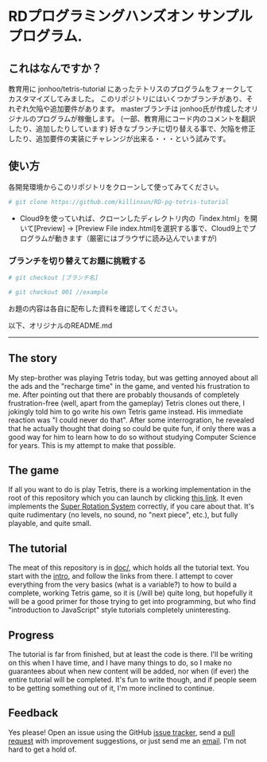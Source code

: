 # RDプログラミングハンズオン サンプルプログラム.

## これはなんですか？
教育用に jonhoo/tetris-tutorial にあったテトリスのプログラムをフォークしてカスタマイズしてみました。
このリポジトリにはいくつかブランチがあり、それぞれ欠陥や追加要件があります。
masterブランチは jonhoo氏が作成したオリジナルのプログラムが稼働します。
(一部、教育用にコード内のコメントを翻訳したり、追加したりしています)
好きなブランチに切り替える事で、欠陥を修正したり、追加要件の実装にチャレンジが出来る・・・という試みです。



## 使い方

各開発環境からこのリポジトリをクローンして使ってみてください。

```bash
# git clone https://github.com/killinsun/RD-pg-tetris-tutorial
```

- Cloud9を使っていれば、クローンしたディレクトリ内の「index.html」を開いて[Preview] -> [Preview File index.html]を選択する事で、Cloud9上でプログラムが動きます（厳密にはブラウザに読み込んでいますが)

### ブランチを切り替えてお題に挑戦する

```bash
# git checkout [ブランチ名]

# git checkout 001 //example
```

お題の内容は各自に配布した資料を確認してください。


以下、オリジナルのREADME.md

---


## The story

My step-brother was playing Tetris today, but was getting annoyed about all the
ads and the "recharge time" in the game, and vented his frustration to me.
After pointing out that there are probably thousands of completely
frustration-free (well, apart from the gameplay) Tetris clones out there, I
jokingly told him to go write his own Tetris game instead. His immediate
reaction was "I could never do that". After some interrogration, he revealed
that he actually thought that doing so could be quite fun, if only there was a
good way for him to learn how to do so without studying Computer Science for
years. This is my attempt to make that possible.

## The game

If all you want to do is play Tetris, there is a working implementation in the
root of this repository which you can launch by clicking <a href="https://rawgit.com/jonhoo/tetris-tutorial/master/index.html" target="_blank">this link</a>. It even implements the [Super Rotation
System](http://tetris.wikia.com/wiki/SRS) correctly, if you care about that.
It's quite rudimentary (no levels, no sound, no "next piece", etc.), but fully
playable, and quite small.

## The tutorial

The meat of this repository is in [doc/](doc/), which holds all the tutorial
text. You start with the [intro](doc/intro.md), and follow the links from
there. I attempt to cover everything from the very basics (what is a variable?)
to how to build a complete, working Tetris game, so it is (/will be) quite
long, but hopefully it will be a good primer for those trying to get into
programming, but who find "introduction to JavaScript" style tutorials
completely uninteresting.

## Progress

The tutorial is far from finished, but at least the code is there. I'll be
writing on this when I have time, and I have many things to do, so I make no
guarantees about when new content will be added, nor when (if ever) the entire
tutorial will be completed. It's fun to write though, and if people seem to be
getting something out of it, I'm more inclined to continue.

## Feedback

Yes please! Open an issue using the GitHub [issue
tracker](https://github.com/jonhoo/tetris-tutorial/issues), send a [pull
request](https://github.com/jonhoo/tetris-tutorial/pulls) with improvement
suggestions, or just send me an [email](mailto:jon@thesquareplanet.com).
I'm not hard to get a hold of.
